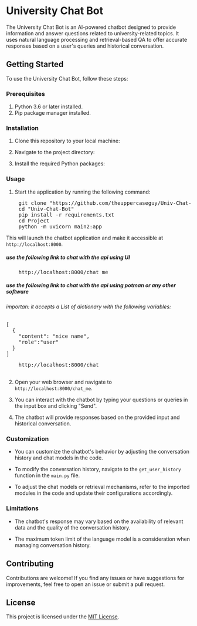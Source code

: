 # University Chat Bot

The University Chat Bot is an AI-powered chatbot designed to provide information and answer questions related to university-related topics. It uses natural language processing and retrieval-based QA to offer accurate responses based on a user's queries and historical conversation.

## Getting Started

To use the University Chat Bot, follow these steps:

### Prerequisites

1. Python 3.6 or later installed.
2. Pip package manager installed.

### Installation

1. Clone this repository to your local machine:



2. Navigate to the project directory:


3. Install the required Python packages:




### Usage

1. Start the application by running the following command:
<pre>
    git clone "https://github.com/theuppercaseguy/Univ-Chat-Bot"
    cd "Univ-Chat-Bot"
    pip install -r requirements.txt
    cd Project
    python -m uvicorn main2:app
</pre>



This will launch the chatbot application and make it accessible at `http://localhost:8000`.

##### use the following link to chat with the api using UI
<pre>
    http://localhost:8000/chat_me
</pre>

##### use the following link to chat with the api using potman or any other software

###### importan: it accepts a List of dictionary with the following variables:

<pre>
[
  {
    "content": "nice name",
    "role":"user"
  }
]
</pre>

<pre>
    http://localhost:8000/chat
    
</pre>


2. Open your web browser and navigate to `http://localhost:8000/chat_me`.

3. You can interact with the chatbot by typing your questions or queries in the input box and clicking "Send".

4. The chatbot will provide responses based on the provided input and historical conversation.

### Customization

- You can customize the chatbot's behavior by adjusting the conversation history and chat models in the code.

- To modify the conversation history, navigate to the `get_user_history` function in the `main.py` file.

- To adjust the chat models or retrieval mechanisms, refer to the imported modules in the code and update their configurations accordingly.

### Limitations

- The chatbot's response may vary based on the availability of relevant data and the quality of the conversation history.

- The maximum token limit of the language model is a consideration when managing conversation history.

## Contributing

Contributions are welcome! If you find any issues or have suggestions for improvements, feel free to open an issue or submit a pull request.

## License

This project is licensed under the [MIT License](LICENSE).















